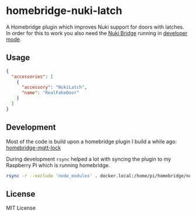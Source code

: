 # homebridge-nuki-latch

A Homebridge plugin which improves Nuki support for doors with latches. In order
for this to work you also need the [Nuki Bridge](https://nuki.io/en/bridge/)
running in [developer
mode](https://nuki.io/en/support/bridge/bridge-features/manage-bridge-settings/).

## Usage

```json
{
  "accessories": [
    {
      "accessory": "NukiLatch",
      "name": "RealFakeDoor"
    }
  ]
}
```

## Development

Most of the code is build upon a homebridge plugin I build a while ago:
[homebridge-mqtt-lock](https://github.com/ream88/homebridge-mqtt-lock)

During development `rsync` helped a lot with syncing the plugin to my Raspberry
Pi which is running homebridge.

```sh
rsync -r --exclude 'node_modules' . docker.local:/home/pi/homebridge/node_modules/homebridge-nuki-latch
```

## License

MIT License
